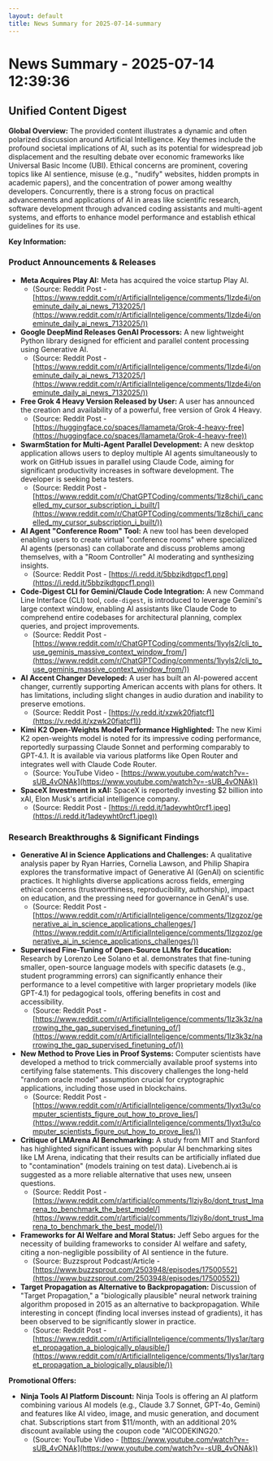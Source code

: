 ```yaml
---
layout: default
title: News Summary for 2025-07-14-summary
---
```

# News Summary - 2025-07-14 12:39:36

## Unified Content Digest

**Global Overview:**
The provided content illustrates a dynamic and often polarized discussion around Artificial Intelligence. Key themes include the profound societal implications of AI, such as its potential for widespread job displacement and the resulting debate over economic frameworks like Universal Basic Income (UBI). Ethical concerns are prominent, covering topics like AI sentience, misuse (e.g., "nudify" websites, hidden prompts in academic papers), and the concentration of power among wealthy developers. Concurrently, there is a strong focus on practical advancements and applications of AI in areas like scientific research, software development through advanced coding assistants and multi-agent systems, and efforts to enhance model performance and establish ethical guidelines for its use.

**Key Information:**

### Product Announcements & Releases
*   **Meta Acquires Play AI:** Meta has acquired the voice startup Play AI.
    *   (Source: Reddit Post - [https://www.reddit.com/r/ArtificialInteligence/comments/1lzde4i/oneminute_daily_ai_news_7132025/](https://www.reddit.com/r/ArtificialInteligence/comments/1lzde4i/oneminute_daily_ai_news_7132025/))
*   **Google DeepMind Releases GenAI Processors:** A new lightweight Python library designed for efficient and parallel content processing using Generative AI.
    *   (Source: Reddit Post - [https://www.reddit.com/r/ArtificialInteligence/comments/1lzde4i/oneminute_daily_ai_news_7132025/](https://www.reddit.com/r/ArtificialInteligence/comments/1lzde4i/oneminute_daily_ai_news_7132025/))
*   **Free Grok 4 Heavy Version Released by User:** A user has announced the creation and availability of a powerful, free version of Grok 4 Heavy.
    *   (Source: Reddit Post - [https://huggingface.co/spaces/llamameta/Grok-4-heavy-free](https://huggingface.co/spaces/llamameta/Grok-4-heavy-free))
*   **SwarmStation for Multi-Agent Parallel Development:** A new desktop application allows users to deploy multiple AI agents simultaneously to work on GitHub issues in parallel using Claude Code, aiming for significant productivity increases in software development. The developer is seeking beta testers.
    *   (Source: Reddit Post - [https://www.reddit.com/r/ChatGPTCoding/comments/1lz8chi/i_cancelled_my_cursor_subscription_i_built/](https://www.reddit.com/r/ChatGPTCoding/comments/1lz8chi/i_cancelled_my_cursor_subscription_i_built/))
*   **AI Agent "Conference Room" Tool:** A new tool has been developed enabling users to create virtual "conference rooms" where specialized AI agents (personas) can collaborate and discuss problems among themselves, with a "Room Controller" AI moderating and synthesizing insights.
    *   (Source: Reddit Post - [https://i.redd.it/5bbzikdtgpcf1.png](https://i.redd.it/5bbzikdtgpcf1.png))
*   **Code-Digest CLI for Gemini/Claude Code Integration:** A new Command Line Interface (CLI) tool, `code-digest`, is introduced to leverage Gemini's large context window, enabling AI assistants like Claude Code to comprehend entire codebases for architectural planning, complex queries, and project improvements.
    *   (Source: Reddit Post - [https://www.reddit.com/r/ChatGPTCoding/comments/1lyyls2/cli_to_use_geminis_massive_context_window_from/](https://www.reddit.com/r/ChatGPTCoding/comments/1lyyls2/cli_to_use_geminis_massive_context_window_from/))
*   **AI Accent Changer Developed:** A user has built an AI-powered accent changer, currently supporting American accents with plans for others. It has limitations, including slight changes in audio duration and inability to preserve emotions.
    *   (Source: Reddit Post - [https://v.redd.it/xzwk20fjatcf1](https://v.redd.it/xzwk20fjatcf1))
*   **Kimi K2 Open-Weights Model Performance Highlighted:** The new Kimi K2 open-weights model is noted for its impressive coding performance, reportedly surpassing Claude Sonnet and performing comparably to GPT-4.1. It is available via various platforms like Open Router and integrates well with Claude Code Router.
    *   (Source: YouTube Video - [https://www.youtube.com/watch?v=-sUB_4vONAk](https://www.youtube.com/watch?v=-sUB_4vONAk))
*   **SpaceX Investment in xAI:** SpaceX is reportedly investing $2 billion into xAI, Elon Musk's artificial intelligence company.
    *   (Source: Reddit Post - [https://i.redd.it/1adeywht0rcf1.jpeg](https://i.redd.it/1adeywht0rcf1.jpeg))

### Research Breakthroughs & Significant Findings
*   **Generative AI in Science Applications and Challenges:** A qualitative analysis paper by Ryan Harries, Cornelia Lawson, and Philip Shapira explores the transformative impact of Generative AI (GenAI) on scientific practices. It highlights diverse applications across fields, emerging ethical concerns (trustworthiness, reproducibility, authorship), impact on education, and the pressing need for governance in GenAI's use.
    *   (Source: Reddit Post - [https://www.reddit.com/r/ArtificialInteligence/comments/1lzgzoz/generative_ai_in_science_applications_challenges/](https://www.reddit.com/r/ArtificialInteligence/comments/1lzgzoz/generative_ai_in_science_applications_challenges/))
*   **Supervised Fine-Tuning of Open-Source LLMs for Education:** Research by Lorenzo Lee Solano et al. demonstrates that fine-tuning smaller, open-source language models with specific datasets (e.g., student programming errors) can significantly enhance their performance to a level competitive with larger proprietary models (like GPT-4.1) for pedagogical tools, offering benefits in cost and accessibility.
    *   (Source: Reddit Post - [https://www.reddit.com/r/ArtificialInteligence/comments/1lz3k3z/narrowing_the_gap_supervised_finetuning_of/](https://www.reddit.com/r/ArtificialInteligence/comments/1lz3k3z/narrowing_the_gap_supervised_finetuning_of/))
*   **New Method to Prove Lies in Proof Systems:** Computer scientists have developed a method to trick commercially available proof systems into certifying false statements. This discovery challenges the long-held "random oracle model" assumption crucial for cryptographic applications, including those used in blockchains.
    *   (Source: Reddit Post - [https://www.reddit.com/r/ArtificialInteligence/comments/1lyxt3u/computer_scientists_figure_out_how_to_prove_lies/](https://www.reddit.com/r/ArtificialInteligence/comments/1lyxt3u/computer_scientists_figure_out_how_to_prove_lies/))
*   **Critique of LMArena AI Benchmarking:** A study from MIT and Stanford has highlighted significant issues with popular AI benchmarking sites like LM Arena, indicating that their results can be artificially inflated due to "contamination" (models training on test data). Livebench.ai is suggested as a more reliable alternative that uses new, unseen questions.
    *   (Source: Reddit Post - [https://www.reddit.com/r/artificial/comments/1lziy8o/dont_trust_lmarena_to_benchmark_the_best_model/](https://www.reddit.com/r/artificial/comments/1lziy8o/dont_trust_lmarena_to_benchmark_the_best_model/))
*   **Frameworks for AI Welfare and Moral Status:** Jeff Sebo argues for the necessity of building frameworks to consider AI welfare and safety, citing a non-negligible possibility of AI sentience in the future.
    *   (Source: Buzzsprout Podcast/Article - [https://www.buzzsprout.com/2503948/episodes/17500552](https://www.buzzsprout.com/2503948/episodes/17500552))
*   **Target Propagation as Alternative to Backpropagation:** Discussion of "Target Propagation," a "biologically plausible" neural network training algorithm proposed in 2015 as an alternative to backpropagation. While interesting in concept (finding local inverses instead of gradients), it has been observed to be significantly slower in practice.
    *   (Source: Reddit Post - [https://www.reddit.com/r/ArtificialInteligence/comments/1lys1ar/target_propagation_a_biologically_plausible/](https://www.reddit.com/r/ArtificialInteligence/comments/1lys1ar/target_propagation_a_biologically_plausible/))

**Promotional Offers:**
*   **Ninja Tools AI Platform Discount:** Ninja Tools is offering an AI platform combining various AI models (e.g., Claude 3.7 Sonnet, GPT-4o, Gemini) and features like AI video, image, and music generation, and document chat. Subscriptions start from $11/month, with an additional 20% discount available using the coupon code "AICODEKING20."
    *   (Source: YouTube Video - [https://www.youtube.com/watch?v=-sUB_4vONAk](https://www.youtube.com/watch?v=-sUB_4vONAk))